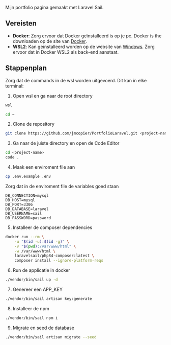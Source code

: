 Mijn portfolio pagina gemaakt met Laravel Sail.

## Vereisten

- <b>Docker</b>: Zorg ervoor dat Docker geïnstalleerd is op je pc. Docker is the downloaden op de site van <a href="https://www.docker.com/">Docker</a>.
- <b>WSL2</b>: Kan geïnstalleerd worden op de website van <a href="https://learn.microsoft.com/en-us/windows/wsl/install">Windows</a>. Zorg ervoor dat in Docker WSL2 als back-end aanstaat.

## Stappenplan

Zorg dat de commands in de wsl worden uitgevoerd. Dit kan in elke terminal:

1. Open wsl en ga naar de root directory
```bash
wsl
```
```bash
cd ~
```

2. Clone de repository
```bash
git clone https://github.com/jmcopier/PortfolioLaravel.git <project-name>
```

3. Ga naar de juiste directory en open de Code Editor
```bash
cd <project-name>
code .
```

4. Maak een enviroment file aan
```bash
cp .env.example .env
```

Zorg dat in de enviroment file de variables goed staan

```env
DB_CONNECTION=mysql
DB_HOST=mysql
DB_PORT=3306
DB_DATABASE=laravel
DB_USERNAME=sail
DB_PASSWORD=password
```

5. Installeer de composer dependencies
   
```bash
docker run --rm \
    -u "$(id -u):$(id -g)" \
    -v "$(pwd):/var/www/html" \
    -w /var/www/html \
    laravelsail/php84-composer:latest \
    composer install --ignore-platform-reqs
```

6. Run de applicatie in docker
   
```bash
./vendor/bin/sail up -d
```

7. Genereer een APP_KEY

```bash
./vendor/bin/sail artisan key:generate
```

8. Installeer de npm

```bash
./vendor/bin/sail npm i
```

9. Migrate en seed de database

```bash
./vendor/bin/sail artisan migrate --seed
```
